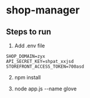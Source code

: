 # shop-manager
## Steps to run
1. Add .env file 
```
SHOP_DOMAIN=zyx
API_SECRET_KEY=shpat_xxjsd
STOREFRONT_ACCESS_TOKEN=700asd
```

2. npm install

3. node app.js --name glove

